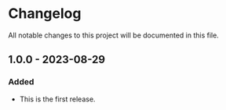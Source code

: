 # Changelog

All notable changes to this project will be documented in this file.

## 1.0.0 - 2023-08-29

### Added
- This is the first release.